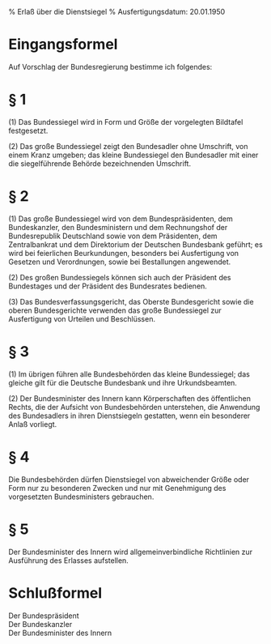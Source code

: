% Erlaß über die Dienstsiegel
% Ausfertigungsdatum: 20.01.1950
 
# Eingangsformel

Auf Vorschlag der Bundesregierung bestimme ich folgendes:

# § 1

(1) Das Bundessiegel wird in Form und Größe der vorgelegten Bildtafel festgesetzt.

(2) Das große Bundessiegel zeigt den Bundesadler ohne Umschrift, von einem Kranz umgeben; das kleine Bundessiegel den Bundesadler mit einer die siegelführende Behörde bezeichnenden Umschrift.

# § 2

(1) Das große Bundessiegel wird von dem Bundespräsidenten, dem Bundeskanzler, den Bundesministern und dem Rechnungshof der Bundesrepublik Deutschland sowie von dem Präsidenten, dem Zentralbankrat und dem Direktorium der Deutschen Bundesbank geführt; es wird bei feierlichen Beurkundungen, besonders bei Ausfertigung von Gesetzen und Verordnungen, sowie bei Bestallungen angewendet.

(2) Des großen Bundessiegels können sich auch der Präsident des Bundestages und der Präsident des Bundesrates bedienen.

(3) Das Bundesverfassungsgericht, das Oberste Bundesgericht sowie die oberen Bundesgerichte verwenden das große Bundessiegel zur Ausfertigung von Urteilen und Beschlüssen.

# § 3

(1) Im übrigen führen alle Bundesbehörden das kleine Bundessiegel; das gleiche gilt für die Deutsche Bundesbank und ihre Urkundsbeamten.

(2) Der Bundesminister des Innern kann Körperschaften des öffentlichen Rechts, die der Aufsicht von Bundesbehörden unterstehen, die Anwendung des Bundesadlers in ihren Dienstsiegeln gestatten, wenn ein besonderer Anlaß vorliegt.

# § 4

Die Bundesbehörden dürfen Dienstsiegel von abweichender Größe oder Form nur zu besonderen Zwecken und nur mit Genehmigung des vorgesetzten Bundesministers gebrauchen.

# § 5

Der Bundesminister des Innern wird allgemeinverbindliche Richtlinien zur Ausführung des Erlasses aufstellen.

# Schlußformel

Der Bundespräsident  
Der Bundeskanzler  
Der Bundesminister des Innern
